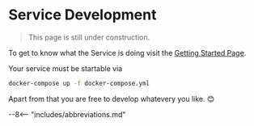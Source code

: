 # Service Development

> This page is still under construction.

To get to know what the Service is doing visit the [Getting Started Page](getting-started.md).

Your service must be startable via
```bash
docker-compose up -f docker-compose.yml
```

Apart from that you are free to develop whatevery you like. 😊


--8<-- "includes/abbreviations.md"